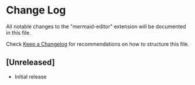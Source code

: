 # Change Log

All notable changes to the "mermaid-editor" extension will be documented in this file.

Check [Keep a Changelog](http://keepachangelog.com/) for recommendations on how to structure this file.

## [Unreleased]

- Initial release